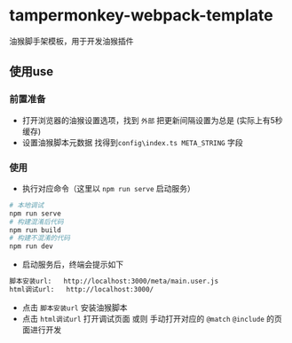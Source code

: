 # tampermonkey-webpack-template
油猴脚手架模板，用于开发油猴插件

## 使用use


### 前置准备
+ 打开浏览器的油猴设置选项，找到 `外部` 把更新间隔设置为总是 (实际上有5秒缓存)
+ 设置油猴脚本元数据 找得到`config\index.ts META_STRING` 字段

### 使用
+ 执行对应命令（这里以 `npm run serve` 启动服务）
```bash
# 本地调试
npm run serve
# 构建混淆后代码
npm run build
# 构建不混淆的代码
npm run dev
```
+ 启动服务后，终端会提示如下
```bash
脚本安装url:   http://localhost:3000/meta/main.user.js
html调试url:   http://localhost:3000/
```
+ 点击 `脚本安装url` 安装油猴脚本
+ 点击 `html调试url` 打开调试页面 或则 手动打开对应的 `@match` `@include` 的页面进行开发